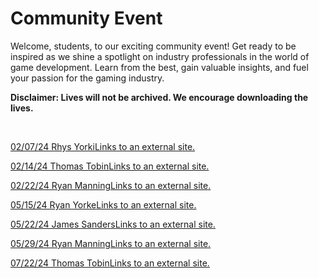 # Community Event

<p><span>Welcome, students, to our exciting community event! Get ready to be inspired as we shine a spotlight on industry professionals in the world of game development. Learn from the best, gain valuable insights, and fuel your passion for the gaming industry.</span></p>
<p><strong>Disclaimer: Lives will not be archived. We encourage downloading the lives.</strong></p>
<p>&nbsp;</p>
<p><a class="external" href="https://us02web.zoom.us/rec/share/nB8AB82dzfHQiY-hZoxSW3yZenOysY-JrPej0-CyjWVe_2500dyroTpbpyeFCVCC.dVK0tPoO_kc1jHYZ?startTime=1707335709000" target="_blank"><span>02/07/24 Rhys Yorki</span><span class="external_link_icon" role="presentation"><span class="screenreader-only">Links to an external site.</span></span></a></p>
<p><a class="external" href="https://us02web.zoom.us/rec/share/nB8AB82dzfHQiY-hZoxSW3yZenOysY-JrPej0-CyjWVe_2500dyroTpbpyeFCVCC.dVK0tPoO_kc1jHYZ?startTime=1707335709000" target="_blank"><span>02/14/24 Thomas Tobin</span><span class="external_link_icon" role="presentation"><span class="screenreader-only">Links to an external site.</span></span></a></p>
<p><a class="external" href="https://us02web.zoom.us/rec/share/nB8AB82dzfHQiY-hZoxSW3yZenOysY-JrPej0-CyjWVe_2500dyroTpbpyeFCVCC.dVK0tPoO_kc1jHYZ?startTime=1707335709000" target="_blank"><span>02/22/24 Ryan Manning</span><span class="external_link_icon" role="presentation"><span class="screenreader-only">Links to an external site.</span></span></a></p>
<p><a class="external" href="https://us02web.zoom.us/rec/share/E8bKQEl-WJViwUefxVacaZOiLZ0eHXy0m5K47iybP_TqYhvnuKFKKxz3K4Y4eY1-.1fPM0P2Joq4yiYvc?startTime=1715788437000" target="_blank"><span>05/15/24 Ryan Yorke</span><span class="external_link_icon" role="presentation"><span class="screenreader-only">Links to an external site.</span></span></a></p>
<p><a class="external" href="https://us02web.zoom.us/rec/share/OF6gUNay-6mXhf3_OXDw4SWrWBKYfDDOiCD2H_WNZeTRAmpcGLEb7j7bYZbQhhau.XVl3AQ8QyLFEgvAZ?startTime=1716389970000" target="_blank"><span>05/22/24 James Sanders</span><span class="external_link_icon" role="presentation"><span class="screenreader-only">Links to an external site.</span></span></a></p>
<p><a class="external" href="https://us02web.zoom.us/rec/share/Vq8U5awd65HNykHmwdGQvVTJiRz1h8Hjm1E051zAX9PQnwiae-BWgTOMq-2oVF4A.jC_Y4eqTGaEYo-Um?startTime=1716998320000" target="_blank"><span>05/29/24 Ryan Manning</span><span class="external_link_icon" role="presentation"><span class="screenreader-only">Links to an external site.</span></span></a></p>
<p><a class="external" href="https://us02web.zoom.us/rec/share/3CcsQDBX9aXvgY6olZT65zpsPi5OZb2x3sfZFwlzdzAsDUBph8k1lrFuJ90IpAQ.1t7qtvSW3MeFvjKl?startTime=1721666895000" target="_blank"><span>07/22/24&nbsp;Thomas Tobin</span><span class="external_link_icon" role="presentation"><span class="screenreader-only">Links to an external site.</span></span></a></p>
<p>&nbsp;</p>